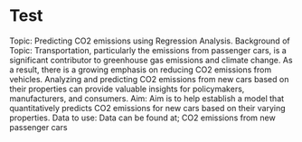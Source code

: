 # Test
Topic: Predicting CO2 emissions using Regression Analysis.
Background of Topic: Transportation, particularly the emissions from passenger cars, is a significant contributor to greenhouse gas emissions and climate change. As a result, there is a growing emphasis on reducing CO2 emissions from vehicles. Analyzing and predicting CO2 emissions from new cars based on their properties can provide valuable insights for policymakers, manufacturers, and consumers.
Aim: Aim is to help establish a model that quantitatively predicts CO2 emissions for new cars based on their varying properties.
Data to use: Data can be found at; CO2 emissions from new passenger cars

